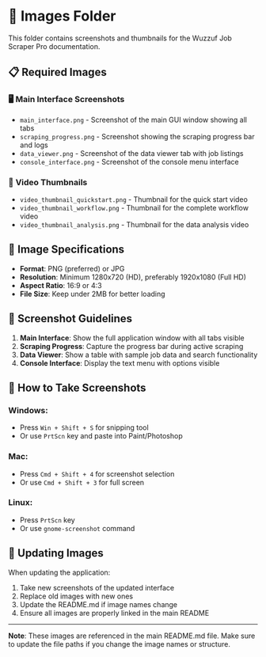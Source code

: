# 📸 Images Folder

This folder contains screenshots and thumbnails for the Wuzzuf Job Scraper Pro documentation.

## 📋 Required Images

### 🖥️ **Main Interface Screenshots**
- `main_interface.png` - Screenshot of the main GUI window showing all tabs
- `scraping_progress.png` - Screenshot showing the scraping progress bar and logs
- `data_viewer.png` - Screenshot of the data viewer tab with job listings
- `console_interface.png` - Screenshot of the console menu interface

### 🎥 **Video Thumbnails**
- `video_thumbnail_quickstart.png` - Thumbnail for the quick start video
- `video_thumbnail_workflow.png` - Thumbnail for the complete workflow video
- `video_thumbnail_analysis.png` - Thumbnail for the data analysis video

## 📏 **Image Specifications**

- **Format**: PNG (preferred) or JPG
- **Resolution**: Minimum 1280x720 (HD), preferably 1920x1080 (Full HD)
- **Aspect Ratio**: 16:9 or 4:3
- **File Size**: Keep under 2MB for better loading

## 🎯 **Screenshot Guidelines**

1. **Main Interface**: Show the full application window with all tabs visible
2. **Scraping Progress**: Capture the progress bar during active scraping
3. **Data Viewer**: Show a table with sample job data and search functionality
4. **Console Interface**: Display the text menu with options visible

## 📝 **How to Take Screenshots**

### **Windows:**
- Press `Win + Shift + S` for snipping tool
- Or use `PrtScn` key and paste into Paint/Photoshop

### **Mac:**
- Press `Cmd + Shift + 4` for screenshot selection
- Or use `Cmd + Shift + 3` for full screen

### **Linux:**
- Press `PrtScn` key
- Or use `gnome-screenshot` command

## 🔄 **Updating Images**

When updating the application:
1. Take new screenshots of the updated interface
2. Replace old images with new ones
3. Update the README.md if image names change
4. Ensure all images are properly linked in the main README

---

**Note**: These images are referenced in the main README.md file. Make sure to update the file paths if you change the image names or structure.
